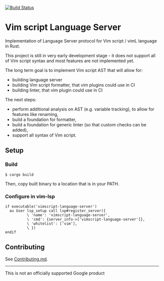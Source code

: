 [![Build Status](https://github.com/google/vimscript-language-server/workflows/Rust/badge.svg)](https://github.com/google/vimscript-language-server/actions)

# Vim script Language Server

Implementation of Language Server protocol for Vim script / vimL language in
Rust.

This project is still in very early development stage - it does not support all
of Vim script syntax and most features are not implemented yet.

The long term goal is to implement Vim script AST that will allow for:

* building language server
* building Vim script formatter, that vim plugins could use in CI
* building linter, that vim plugin could use in CI

The next steps:

* perform additional analysis on AST (e.g. variable tracking), to allow for features like renaming,
* build a foundation for formatter,
* build a foundation for generic linter (so that custom checks can be added),
* support all syntax of Vim script.


## Setup

### Build

```shell
$ cargo build
```

Then, copy built binary to a location that is in your PATH.

### Configure in vim-lsp

```vim
if executable('vimscript-language-server')
  au User lsp_setup call lsp#register_server({
          \ 'name': 'vimscript-language-server',
          \ 'cmd': {server_info->['vimscript-language-server']},
          \ 'whitelist': ['vim'],
          \ })
endif
```

## Contributing

See [Contributing.md](CONTRIBUTING.md).

--------------------------------------------------------------------------------

This is not an officially supported Google product
